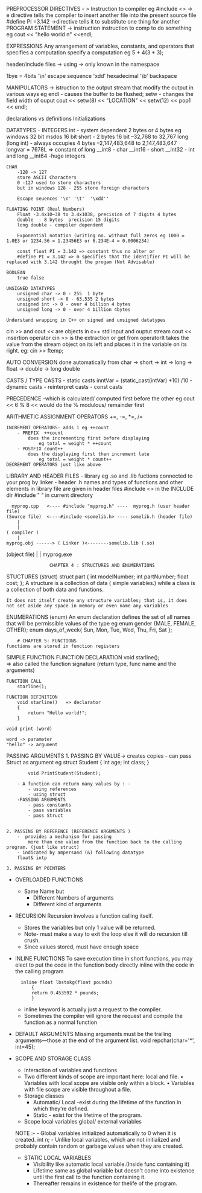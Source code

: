 PREPROCESSOR DIRECTIVES - > 
    Instruction to compiler eg 
        #include <> -> e directive tells the compiler to insert
            another file into the present source file
        #define PI =3.142 ->directive tells it to substitute 
            one thing for another
PROGRAM STATEMENT -> 
    instruction instruction to comp to do something eg cout << "hello world n" <<endl;

EXPRESSIONS
    Any arrangement of variables, constants, and operators that specifies a computation
    specify a computation eg 5 + 4(3 * 3);

header/include files ->
using -> only known in the namespace 

1bye = 4bits
'\n' escape sequence
'xdd' hexadecimal 
'\b' backspace

MANIPULATORS -> 
    istruction to the output stream that modify the output in various ways eg 
        endl - causes the buffer to be flushed;
        setw - changes the field width of ouput 
                cout <<  setw(8) << "LOCATION" << setw(12)  << pop1 << endl;


declarations vs definitions 
Initializations 

DATATYPES - 
    INTEGERS
        int - system dependent 2 bytes or 4 bytes eg windows 32 bit msdos  16 bit
        short - 2 bytes 16 bit   –32,768 to 32,767
        long (long int) - always occupies 4 bytes –2,147,483,648 to 2,147,483,647
        longvar = 7678L => constant of long
        __int8 - char
        __int16 - short
        __int32 - int and long
        __int64 -huge integers

    CHAR
        -128 -> 127
        store ASCII Characters
        0 -127 used to store characters
        but in windows 128 - 255 store foreign characters

        Escape seuences '\n' '\t'  '\xdd'' 

    FLOATING POINT (Real Numbers)
        Float -3.4x10–38 to 3.4x1038, precision of 7 digits 4 bytes
        double  - 8 bytes  precision 15 digits
        long double - compiler dependent

        Exponential notation (writing no. without full zeros eg 1000 = 1.0E3 or 1234.56 = 1.23456E3 or 6.234E-4 = 0.0006234)

        const float PI = 3.142 => constant thus no alter or 
        #define PI = 3.142 => m specifies that the identifier PI will be replaced with 3.142 throught the progam (Not Advisable)

    BOOLEAN
        true false

    UNSIGNED DATATYPES
        unsigned char -> 0 - 255  1 byte
        unsigned short -> 0 - 63,535 2 bytes
        unsigned int -> 0 - over 4 billion 4 bytes
        unsigned long -> 0 - over 4 billion 4bytes

    Understand wrapping in C++ on signed and unsigned datatypes

cin >> and cout << are objects in c++ std input and ouptut stream
    cout << insertion operator
    cin >> is the extraction or get from operatorIt takes the value
        from the stream object on its left and places it in the variable on its right. eg:  cin >> ftemp;



AUTO CONVERSION 
    done automatically from 
        char -> short -> int -> long -> float -> double -> long double

CASTS / TYPE CASTS
    - static casts  inntVar = (static_cast<double>(intVar) *10) /10
    - dynamic casts
    - reinterpret casts
    - const casts

PRECEDENCE
    -which is calculated/ computed first before the other 
        eg cout << 6 % 8 <<  would do the % modulous/ remainder first

ARITHMETIC ASSIGNMENT OPERATORS 
    +=, -=, *=, /= 

    INCREMENT OPERATORS- adds 1 eg ++count
        - PREFIX  ++count 
            does the incrementing first before displaying
                eg total = weight * ++count 
        - POSTFIX count++
            does the displaying first then increment late
                eg total = weight * count++
    DECREMENT OPERATORS just like above


LIBRARY AND HEADER FILES
    - library eg .so and .lib 
        fuctions connected to your prog by linker
    - header .h 
        names and types of functions and other elements in library file are given in header files
        #include <>  in the INCLUDE dir
        #include " "  in current directory

      myprog.cpp   <---- #include "myprog.h" ----  myprog.h (user header file)
    (Source file)  <----#include <somelib.h> ---- somelib.h (header file)
        |
        |
    ( compiler )
        |
    myprog.obj ------> ( Linker )<--------somelib.lib (.so)
  (object file)             |
                            |
                        myprog.exe


                    

                    CHAPTER 4 : STRUCTURES AND ENUMERATIONS
STUCTURES (struct)
    struct part {
        int modelNumber;
        int partNumber;
        float cost;
    };
    A structure  is a collection of data ( simple variables.)
    while a class is a collection of both data and functions.

    It does not itself create any structure variables; that is, it does not set aside any space in memory or even name any variables


ENUMERATIONS (enum)
    An enum declaration defines the set of all names that will be permissible values of the type  eg 
        enum gender {MALE, FEMALE, OTHER};
        enum days_of_week{ Sun, Mon, Tue, Wed, Thu, Fri, Sat };



       
        # CHAPTER 5: FUNCTIONS
    functions are stored in function registers
SIMPLE FUNCTION
    FUNCTION DECLARATION
        void starline();  
         => also  called the function signature
            (return type, func name and the arguments)
    
    FUNCTION CALL
        starline();
    
    FUNCTION DEFINITION
        void starline()   => declarator
        {
            return "Hello world!";
        }

    void print (word)

    word -> parameter
    "hello" -> argument

PASSING ARGUMENTS
    1. PASSING BY VALUE-> creates copies
        - can pass Struct as argument eg 
            struct Student {
                int age;
                int class;
            }

            void PrintStudent(Student);

        - A function can return many values by : -
            - using references
            - using struct
        -PASSING ARGUMENTS
            - pass constants
            - pass variables
            - pass Struct


    2. PASSING BY REFERENCE (REFERENCE ARGUMENTS )
        -  provides a mechanism for passing
            more than one value from the function back to the calling program. (just like struct)
        - indicated by ampersand (&) following datatype 
        float& intp

    3. PASSING BY POINTERS


- OVERLOADED FUNCTIONS
    - Same Name but
        - Different Numbers of arguments
        - Different kind of arguments

- RECURSION 
    Recursion involves a function calling itself.
    - Stores the variables but only 1 value will be returned.
    - Note- must make a way to exit the loop else it will do recursion till crush.
    - Since values stored, must have enough space

- INLINE FUNCTIONS
    To save execution time in short functions, you may elect to put the code in the function body
    directly inline with the code in the calling program

        inline float lbstokg(float pounds)
            {
            return 0.453592 * pounds;
            }
    - inline keyword is actually just a request to the compiler.
    - Sometimes the compiler will ignore the request and compile the function as a normal function


- DEFAULT ARGUMENTS
    Missing arguments must be the trailing arguments—those at the end of the argument list.
    void repchar(char='*', int=45); 

- SCOPE AND STORAGE CLASS
    - Interaction of variables and functions
    - Two different kinds of scope are important here: local and file.
        • Variables with local scope are visible only within a block.
        • Variables with file scope are visible throughout a file.
    - Storage classes
        * Automatic/ Local -exist during the lifetime of the function in which
                        they’re defined.
        * Static - exist for the lifetime of the program.
    - Scope
        local variables
        global/ external variables

    NOTE :-
        - Global variables initialized automatically to 0 when it is created.   int n; 
        - Unlike local variables, which are not initialized and probably contain random or garbage values when they are created.

    - STATIC LOCAL VARIABLES
        - Visibility like automatic local variable.(Inside func containing it)
        - Lifetime same as global variable but doesn't come into existence until the  first call to the function containing it.
        - Thereafter remains in existence for thelife of the program.
